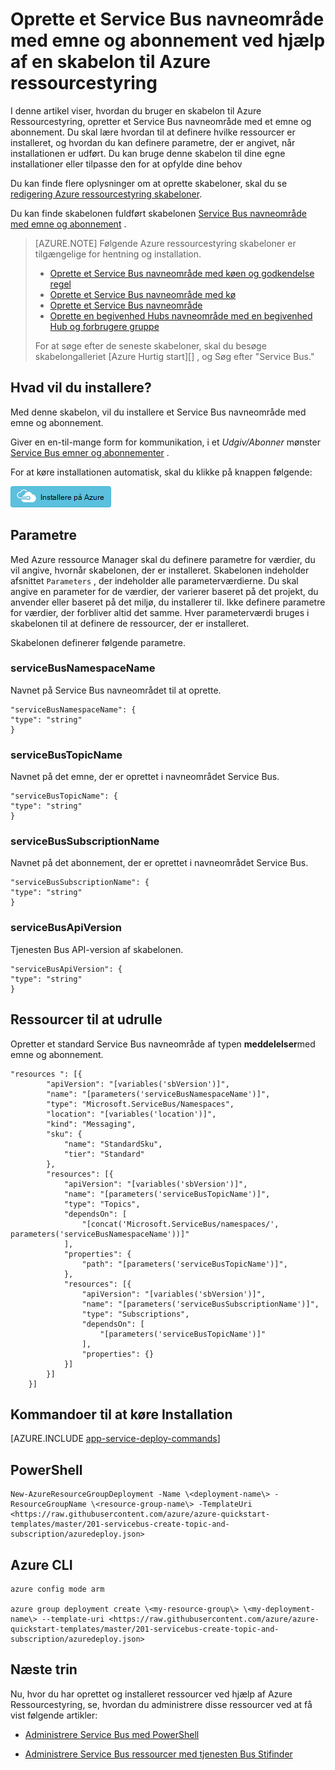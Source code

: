 <properties
    pageTitle="Oprette et Service Bus navneområde med emne og abonnement ved hjælp af en skabelon til Azure ressourcestyring | Microsoft Azure"
    description="Oprette et Service Bus navneområde med emne og ved hjælp af Azure ressourcestyring skabelon-abonnement"
    services="service-bus"
    documentationCenter=".net"
    authors="sethmanheim"
    manager="timlt"
    editor=""/>

<tags
    ms.service="service-bus"
    ms.devlang="tbd"
    ms.topic="article"
    ms.tgt_pltfrm="dotnet"
    ms.workload="na"
    ms.date="10/14/2016"
    ms.author="sethm;shvija"/>

# <a name="create-a-service-bus-namespace-with-topic-and-subscription-using-an-azure-resource-manager-template"></a>Oprette et Service Bus navneområde med emne og abonnement ved hjælp af en skabelon til Azure ressourcestyring

I denne artikel viser, hvordan du bruger en skabelon til Azure Ressourcestyring, opretter et Service Bus navneområde med et emne og abonnement. Du skal lære hvordan til at definere hvilke ressourcer er installeret, og hvordan du kan definere parametre, der er angivet, når installationen er udført. Du kan bruge denne skabelon til dine egne installationer eller tilpasse den for at opfylde dine behov

Du kan finde flere oplysninger om at oprette skabeloner, skal du se [redigering Azure ressourcestyring skabeloner][].

Du kan finde skabelonen fuldført skabelonen [Service Bus navneområde med emne og abonnement][] .

>[AZURE.NOTE] Følgende Azure ressourcestyring skabeloner er tilgængelige for hentning og installation.
>
>-    [Oprette et Service Bus navneområde med køen og godkendelse regel](service-bus-resource-manager-namespace-auth-rule.md)
>-    [Oprette et Service Bus navneområde med kø](service-bus-resource-manager-namespace-queue.md)
>-    [Oprette et Service Bus navneområde](service-bus-resource-manager-namespace.md)
>-    [Oprette en begivenhed Hubs navneområde med en begivenhed Hub og forbrugere gruppe](../event-hubs/event-hubs-resource-manager-namespace-event-hub.md)
>
>For at søge efter de seneste skabeloner, skal du besøge skabelongalleriet [Azure Hurtig start][] , og Søg efter "Service Bus."

## <a name="what-will-you-deploy"></a>Hvad vil du installere?

Med denne skabelon, vil du installere et Service Bus navneområde med emne og abonnement.

Giver en en-til-mange form for kommunikation, i et *Udgiv/Abonner* mønster [Service Bus emner og abonnementer](service-bus-queues-topics-subscriptions.md#topics-and-subscriptions) .

For at køre installationen automatisk, skal du klikke på knappen følgende:

[![Installere på Azure](./media/service-bus-resource-manager-namespace-topic/deploybutton.png)](https://portal.azure.com/#create/Microsoft.Template/uri/https%3A%2F%2Fraw.githubusercontent.com%2FAzure%2Fazure-quickstart-templates%2Fmaster%2F201-servicebus-create-topic-and-subscription%2Fazuredeploy.json)

## <a name="parameters"></a>Parametre

Med Azure ressource Manager skal du definere parametre for værdier, du vil angive, hvornår skabelonen, der er installeret. Skabelonen indeholder afsnittet `Parameters` , der indeholder alle parameterværdierne. Du skal angive en parameter for de værdier, der varierer baseret på det projekt, du anvender eller baseret på det miljø, du installerer til. Ikke definere parametre for værdier, der forbliver altid det samme. Hver parameterværdi bruges i skabelonen til at definere de ressourcer, der er installeret.

Skabelonen definerer følgende parametre.

### <a name="servicebusnamespacename"></a>serviceBusNamespaceName

Navnet på Service Bus navneområdet til at oprette.

```
"serviceBusNamespaceName": {
"type": "string"
}
```

### <a name="servicebustopicname"></a>serviceBusTopicName

Navnet på det emne, der er oprettet i navneområdet Service Bus.

```
"serviceBusTopicName": {
"type": "string"
}
```

### <a name="servicebussubscriptionname"></a>serviceBusSubscriptionName

Navnet på det abonnement, der er oprettet i navneområdet Service Bus.

```
"serviceBusSubscriptionName": {
"type": "string"
}
```

### <a name="servicebusapiversion"></a>serviceBusApiVersion

Tjenesten Bus API-version af skabelonen.

```
"serviceBusApiVersion": {
"type": "string"
}
```
## <a name="resources-to-deploy"></a>Ressourcer til at udrulle

Opretter et standard Service Bus navneområde af typen **meddelelser**med emne og abonnement.

```
"resources ": [{
        "apiVersion": "[variables('sbVersion')]",
        "name": "[parameters('serviceBusNamespaceName')]",
        "type": "Microsoft.ServiceBus/Namespaces",
        "location": "[variables('location')]",
        "kind": "Messaging",
        "sku": {
            "name": "StandardSku",
            "tier": "Standard"
        },
        "resources": [{
            "apiVersion": "[variables('sbVersion')]",
            "name": "[parameters('serviceBusTopicName')]",
            "type": "Topics",
            "dependsOn": [
                "[concat('Microsoft.ServiceBus/namespaces/', parameters('serviceBusNamespaceName'))]"
            ],
            "properties": {
                "path": "[parameters('serviceBusTopicName')]",
            },
            "resources": [{
                "apiVersion": "[variables('sbVersion')]",
                "name": "[parameters('serviceBusSubscriptionName')]",
                "type": "Subscriptions",
                "dependsOn": [
                    "[parameters('serviceBusTopicName')]"
                ],
                "properties": {}
            }]
        }]
    }]
```

## <a name="commands-to-run-deployment"></a>Kommandoer til at køre Installation

[AZURE.INCLUDE [app-service-deploy-commands](../../includes/app-service-deploy-commands.md)]

## <a name="powershell"></a>PowerShell

```
New-AzureResourceGroupDeployment -Name \<deployment-name\> -ResourceGroupName \<resource-group-name\> -TemplateUri <https://raw.githubusercontent.com/azure/azure-quickstart-templates/master/201-servicebus-create-topic-and-subscription/azuredeploy.json>
```

## <a name="azure-cli"></a>Azure CLI

```
azure config mode arm

azure group deployment create \<my-resource-group\> \<my-deployment-name\> --template-uri <https://raw.githubusercontent.com/azure/azure-quickstart-templates/master/201-servicebus-create-topic-and-subscription/azuredeploy.json>
```

## <a name="next-steps"></a>Næste trin

Nu, hvor du har oprettet og installeret ressourcer ved hjælp af Azure Ressourcestyring, se, hvordan du administrere disse ressourcer ved at få vist følgende artikler:

- [Administrere Service Bus med PowerShell](service-bus-powershell-how-to-provision.md)
- [Administrere Service Bus ressourcer med tjenesten Bus Stifinder](https://code.msdn.microsoft.com/Service-Bus-Explorer-f2abca5a)


  [Redigering Azure ressourcestyring skabeloner]: ../resource-group-authoring-templates.md
  [Azure Hurtig start skabeloner]: https://azure.microsoft.com/documentation/templates/?term=service+bus
  [Learn more about Service Bus topics and subscriptions]: service-bus-queues-topics-subscriptions.md
  [Using Azure PowerShell with Azure Resource Manager]: ../powershell-azure-resource-manager.md
  [Using the Azure CLI for Mac, Linux, and Windows with Azure Resource Management]: ../xplat-cli-azure-resource-manager.md
  [Service Bus navneområde med emne og abonnement]: https://github.com/Azure/azure-quickstart-templates/blob/master/201-servicebus-create-topic-and-subscription/
